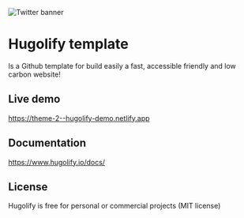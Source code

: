 ![Twitter banner](https://user-images.githubusercontent.com/4457294/208064328-5bbf40e4-5520-41f4-8024-30c898c1a0e8.png)

# Hugolify template

Is a Github template for build easily a fast, accessible friendly and low carbon website!

## Live demo

https://theme-2--hugolify-demo.netlify.app

## Documentation

https://www.hugolify.io/docs/

## License

Hugolify is free for personal or commercial projects (MIT license)
